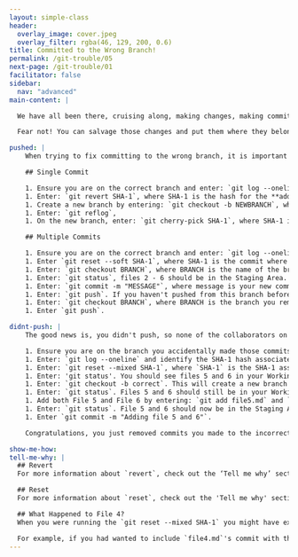 ```yaml
---
layout: simple-class
header:
  overlay_image: cover.jpeg
  overlay_filter: rgba(46, 129, 200, 0.6)
title: Committed to the Wrong Branch!
permalink: /git-trouble/05
next-page: /git-trouble/01
facilitator: false
sidebar:
  nav: "advanced"
main-content: |  

  We have all been there, cruising along, making changes, making commits, and just as you are about to call it a night, you realize you just commited all of your changes to `Master` and not that new branch you forgot to `checkout` to.

  Fear not! You can salvage those changes and put them where they belong! Next time, try to remember to run a quick `git checkout BRANCH` before you get to working on that sweet Pull Request :wink:.

pushed: |
    When trying to fix committing to the wrong branch, it is important to identify if you need to fix 1 commit or multiple commits before continuing.

    ## Single Commit

    1. Ensure you are on the correct branch and enter: `git log --oneline`. Identify the SHA-1 hash for the **adding file 3** commit.
    1. Enter: `git revert SHA-1`, where SHA-1 is the hash for the **adding file 3** commit. You can modify the revert commit message if you would like or just close the editor.
    1. Create a new branch by entering: `git checkout -b NEWBRANCH`, where NEWBRANCH is the name of your new branch.
    1. Enter: `git reflog`,
    1. On the new branch, enter: `git cherry-pick SHA-1`, where SHA-1 is the hash for the **adding file 3** commit.

    ## Multiple Commits

    1. Ensure you are on the correct branch and enter: `git log --oneline`. Identify the SHA-1 hash for the commit where **file 1** was added.
    1. Enter `git reset --soft SHA-1`, where SHA-1 is the commit where **file 1** was added.
    1. Enter: `git checkout BRANCH`, where BRANCH is the name of the branch you should have made the commits to. If you don't have an existing branch, enter: `git checkout -b BRANCH`, where BRANCH is the name of the new branch you want to create.
    1. Enter: `git status`, files 2 - 6 should be in the Staging Area.
    1. Enter: `git commit -m "MESSAGE"`, where message is your new commit message, for example `Add files 2 through 6` could work.
    1. Enter: `git push`. If you haven't pushed from this branch before, you will be prompted by Git to set the `upstream` for the branch. To set the upstream, enter: `git push -u origin new`.
    1. Enter: `git checkout BRANCH`, where BRANCH is the branch you removed your errant commits from.
    1. Enter `git push`.  

didnt-push: |
    The good news is, you didn't push, so none of the collaborators on your project know you just committed a bunch of changes directly to `Master` on 'accident' (I mean, lets be serious, those changes are awesome and are definitely gonna get merged). Here is how we can fix that 'mistake'.

    1. Ensure you are on the branch you accidentally made those commits to. If you followed the 'Setting Up Your Scenario Environment' directions, you should have made a commit to a branch you _might_ have named `test`.
    1. Enter: `git log --oneline` and identify the SHA-1 hash associated with the commit for **adding file 4**.
    1. Enter: `git reset --mixed SHA-1`, where `SHA-1` is the SHA-1 associated with the **adding file 4** commit.
    1. Enter: 'git status'. You should see files 5 and 6 in your Working Directory.
    1. Enter: `git checkout -b correct`. This will create a new branch named `correct` and check it out.
    1. Enter: `git status`. Files 5 and 6 should still be in your Working Directory waiting to be added to a commit.
    1. Add both File 5 and File 6 by entering: `git add file5.md` and `git add file6.md`.
    1. Enter: `git status`. File 5 and 6 should now be in the Staging Area waiting to be committed.
    1. Enter `git commit -m "Adding file 5 and 6"`.

    Congratulations, you just removed commits you made to the incorrect branch and added them to the correct branch!

show-me-how:
tell-me-why: |
  ## Revert
  For more information about `revert`, check out the ‘Tell me why’ section in the [Commit Broke Everything!](/on-demand/git-trouble/06) scenario.

  ## Reset
  For more information about `reset`, check out the 'Tell me why' section in the [Commit Message Sucks](/on-demand/git-trouble/03) scenario.

  ## What Happened to File 4?
  When you were running the `git reset --mixed SHA-1` you might have expected `file4.md` to be included in the files that got sent to the Working Directory. This is a very misconception when it comes to `git reset`, so don't worry, you are not alone! When you run `git reset`, you are identifying the commit that you want to `reset` to. So anything that happened after the identified commit needs to be modified with the `git reset` command.

  For example, if you had wanted to include `file4.md`'s commit with the `reset` command, you would have needed to use the SHA-1 associated with the `adding file 3` commit.  
---
```

